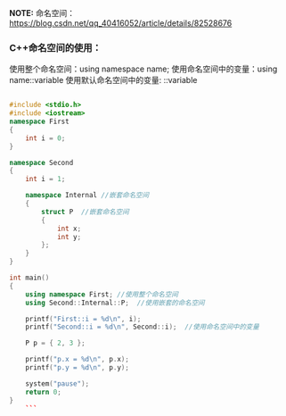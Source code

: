 **NOTE:** 命名空间：https://blog.csdn.net/qq_40416052/article/details/82528676

### C++命名空间的使用：

使用整个命名空间：using namespace name;
使用命名空间中的变量：using name::variable
使用默认命名空间中的变量:  ::variable

```C++

#include <stdio.h>
#include <iostream>
namespace First 
{
    int i = 0;
}

namespace Second
{
    int i = 1;

    namespace Internal //嵌套命名空间
    {
        struct P  //嵌套命名空间
        {
            int x;
            int y;
        };
    }
}

int main()
{
    using namespace First; //使用整个命名空间
    using Second::Internal::P;  //使用嵌套的命名空间

    printf("First::i = %d\n", i);
    printf("Second::i = %d\n", Second::i);  //使用命名空间中的变量

    P p = { 2, 3 };

    printf("p.x = %d\n", p.x);
    printf("p.y = %d\n", p.y);

    system("pause");
    return 0;
}
    ```